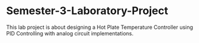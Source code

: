 # Semester-3-Laboratory-Project
This lab project is about designing a Hot Plate Temperature Controller using PID Controlling with analog circuit implementations.
